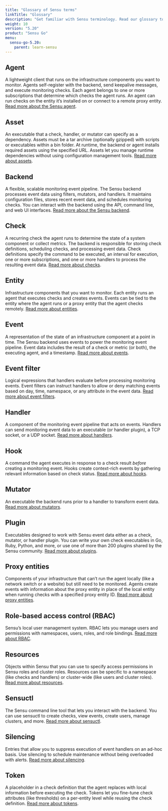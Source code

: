 ```yaml
---
title: "Glossary of Sensu terms"
linkTitle: "Glossary"
description: "Get familiar with Sensu terminology. Read our glossary to learn the definitions of common Sensu terms, including agent, asset, backend, check, event, and many more. Bonus: each term links to a corresponding guide!"
weight: 10
version: "5.20"
product: "Sensu Go"
menu:
  sensu-go-5.20:
    parent: learn-sensu
---
```


## Agent
A lightweight client that runs on the infrastructure components you want to monitor.
Agents self-register with the backend, send keepalive messages, and execute monitoring checks.
Each agent belongs to one or more subscriptions that determine which checks the agent runs.
An agent can run checks on the entity it’s installed on or connect to a remote proxy entity.
[Read more about the Sensu agent][1].

## Asset
An executable that a check, handler, or mutator can specify as a dependency.
Assets must be a tar archive (optionally gzipped) with scripts or executables within a bin folder.
At runtime, the backend or agent installs required assets using the specified URL.
Assets let you manage runtime dependencies without using configuration management tools.
[Read more about assets][4].

## Backend
A flexible, scalable monitoring event pipeline.
The Sensu backend processes event data using filters, mutators, and handlers.
It maintains configuration files, stores recent event data, and schedules monitoring checks.
You can interact with the backend using the API, command line, and web UI interfaces.
[Read more about the Sensu backend][2].

## Check
A recurring check the agent runs to determine the state of a system component or collect metrics.
The backend is responsible for storing check definitions, scheduling checks, and processing event data.
Check definitions specify the command to be executed, an interval for execution, one or more subscriptions, and one or more handlers to process the resulting event data.
[Read more about checks][3].

## Entity
Infrastructure components that you want to monitor.
Each entity runs an agent that executes checks and creates events.
Events can be tied to the entity where the agent runs or a proxy entity that the agent checks remotely.
[Read more about entities][7].

## Event
A representation of the state of an infrastructure component at a point in time.
The Sensu backend uses events to power the monitoring event pipeline.
Event data includes the result of a check or metric (or both), the executing agent, and a timestamp.
[Read more about events][8].

## Event filter
Logical expressions that handlers evaluate before processing monitoring events.
Event filters can instruct handlers to allow or deny matching events based on day, time, namespace, or any attribute in the event data.
[Read more about event filters][9].

## Handler
A component of the monitoring event pipeline that acts on events.
Handlers can send monitoring event data to an executable (or handler plugin), a TCP socket, or a UDP socket.
[Read more about handlers][10].

## Hook
A command the agent executes in response to a check result *before* creating a monitoring event.
Hooks create context-rich events by gathering relevant information based on check status.
[Read more about hooks][5].

## Mutator
An executable the backend runs prior to a handler to transform event data.
[Read more about mutators][11].

## Plugin
Executables designed to work with Sensu event data either as a check, mutator, or handler plugin. 
You can write your own check executables in Go, Ruby, Python, and more, or use one of more than 200 plugins shared by the Sensu community.
[Read more about plugins][6].

## Proxy entities
Components of your infrastructure that can’t run the agent locally (like a network switch or a website) but still need to be monitored.
Agents create events with information about the proxy entity in place of the local entity when running checks with a specified proxy entity ID.
[Read more about proxy entities][12].

## Role-based access control (RBAC)
Sensu’s local user management system.
RBAC lets you manage users and permissions with namespaces, users, roles, and role bindings.
[Read more about RBAC][13].

## Resources
Objects within Sensu that you can use to specify access permissions in Sensu roles and cluster roles.
Resources can be specific to a namespace (like checks and handlers) or cluster-wide (like users and cluster roles).
[Read more about resources][18].

## Sensuctl
The Sensu command line tool that lets you interact with the backend.
You can use sensuctl to create checks, view events, create users, manage clusters, and more.
[Read more about sensuctl][14].

## Silencing
Entries that allow you to suppress execution of event handlers on an ad-hoc basis.
Use silencing to schedule maintenance without being overloaded with alerts.
[Read more about silencing][17].

## Token
A placeholder in a check definition that the agent replaces with local information before executing the check.
Tokens let you fine-tune check attributes (like thresholds) on a per-entity level while reusing the check definition.
[Read more about tokens][16].

[1]: ../../reference/agent/
[2]: ../../reference/backend/
[3]: ../../reference/checks/
[4]: ../../reference/assets/
[5]: ../../reference/hooks/
[6]: ../../reference/checks/
[7]: ../../reference/entities/
[8]: ../../reference/events/
[9]: ../../reference/filters/
[10]: ../../reference/handlers/
[11]: ../../reference/mutators/
[12]: ../../reference/entities#proxy-entities
[13]: ../../operations/control-access/rbac/
[14]: ../../sensuctl/set-up-manage/
[15]: ../../reference/checks/#subdue-attributes
[16]: ../../reference/tokens/
[17]: ../../reference/silencing/
[18]: ../../operations/control-access/rbac#resources
